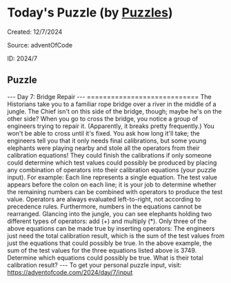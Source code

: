 # Today&#39;s Puzzle (by [Puzzles](https://github.com/michaelfromyeg/vscode-puzzles))

Created: 12&#x2F;7&#x2F;2024

Source: adventOfCode

ID: 2024&#x2F;7

## Puzzle

\--- Day 7: Bridge Repair --- ============================ The Historians take you to a familiar rope bridge over a river in the middle of a jungle. The Chief isn't on this side of the bridge, though; maybe he's on the other side? When you go to cross the bridge, you notice a group of engineers trying to repair it. (Apparently, it breaks pretty frequently.) You won't be able to cross until it's fixed. You ask how long it'll take; the engineers tell you that it only needs final calibrations, but some young elephants were playing nearby and stole all the operators from their calibration equations! They could finish the calibrations if only someone could determine which test values could possibly be produced by placing any combination of operators into their calibration equations (your puzzle input). For example: Each line represents a single equation. The test value appears before the colon on each line; it is your job to determine whether the remaining numbers can be combined with operators to produce the test value. Operators are always evaluated left-to-right, not according to precedence rules. Furthermore, numbers in the equations cannot be rearranged. Glancing into the jungle, you can see elephants holding two different types of operators: add (+) and multiply (\*). Only three of the above equations can be made true by inserting operators: The engineers just need the total calibration result, which is the sum of the test values from just the equations that could possibly be true. In the above example, the sum of the test values for the three equations listed above is 3749\. Determine which equations could possibly be true. What is their total calibration result? --- To get your personal puzzle input, visit: https://adventofcode.com/2024/day/7/input
